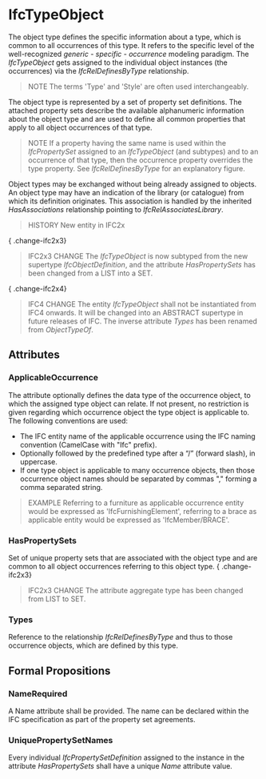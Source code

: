 # IfcTypeObject

The object type defines the specific information about a type, which is common to all occurrences of this type. It refers to the specific level of the well-recognized _generic - specific - occurrence_ modeling paradigm. The _IfcTypeObject_ gets assigned to the individual object instances (the occurrences) via the _IfcRelDefinesByType_ relationship.
<!-- end of short definition -->

> NOTE The terms 'Type' and 'Style' are often used interchangeably.

The object type is represented by a set of property set definitions. The attached property sets describe the available alphanumeric information about the object type and are used to define all common properties that apply to all object occurrences of that type.

> NOTE If a property having the same name is used within the _IfcPropertySet_ assigned to an _IfcTypeObject_ (and subtypes) and to an occurrence of that type, then the occurrence property overrides the type property. See _IfcRelDefinesByType_ for an explanatory figure.

Object types may be exchanged without being already assigned to objects. An object type may have an indication of the library (or catalogue) from which its definition originates. This association is handled by the inherited _HasAssociations_ relationship pointing to _IfcRelAssociatesLibrary_.

> HISTORY New entity in IFC2x

{ .change-ifc2x3}
> IFC2x3 CHANGE The _IfcTypeObject_ is now subtyped from the new supertype _IfcObjectDefinition_, and the attribute _HasPropertySets_ has been changed from a LIST into a SET.

{ .change-ifc2x4}
> IFC4 CHANGE The entity _IfcTypeObject_ shall not be instantiated from IFC4 onwards. It will be changed into an ABSTRACT supertype in future releases of IFC. The inverse attribute _Types_ has been renamed from _ObjectTypeOf_.

## Attributes

### ApplicableOccurrence
The attribute optionally defines the data type of the occurrence object, to which the assigned type object can relate. If not present, no restriction is given regarding which occurrence object the type object is applicable to. The following conventions are used:

* The IFC entity name of the applicable occurrence using the IFC naming convention (CamelCase with "Ifc" prefix).
* Optionally followed by the predefined type after a “/” (forward slash), in uppercase.
* If one type object is applicable to many occurrence objects, then those occurrence object names should be separated by commas "," forming a comma separated string.

> EXAMPLE Referring to a furniture as applicable occurrence entity would be expressed as 'IfcFurnishingElement', referring to a brace as applicable entity would be expressed as 'IfcMember/BRACE'.

### HasPropertySets
Set of unique property sets that are associated with the object type and are common to all object occurrences referring to this object type.
{ .change-ifc2x3}
> IFC2x3 CHANGE The attribute aggregate type has been changed from LIST to SET.

### Types
Reference to the relationship _IfcRelDefinesByType_ and thus to those occurrence objects, which are defined by this type.

## Formal Propositions

### NameRequired
A Name attribute shall be provided. The name can be declared within the IFC specification as part of the property set agreements.

### UniquePropertySetNames
Every individual _IfcPropertySetDefinition_ assigned to the instance in the attribute _HasPropertySets_ shall have a unique _Name_ attribute value.

